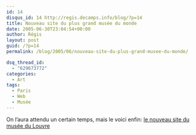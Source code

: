 ```yaml
---
id: 14
disqus_id: 14 http://regis.decamps.info/blog/?p=14
title: Nouveau site du plus grand musée du monde
date: 2005-06-30T23:04:54+00:00
author: Régis
layout: post
guid: /?p=14
permalink: /blog/2005/06/nouveau-site-du-plus-grand-musee-du-monde/

dsq_thread_id:
  - "629673772"
categories:
  - Art
tags:
  - Paris
  - Web
  - Musée
---
```

On l’aura attendu un certain temps, mais le voici enfin: [le nouveau site du musée du Louvre](http://www.louvre.fr/)
